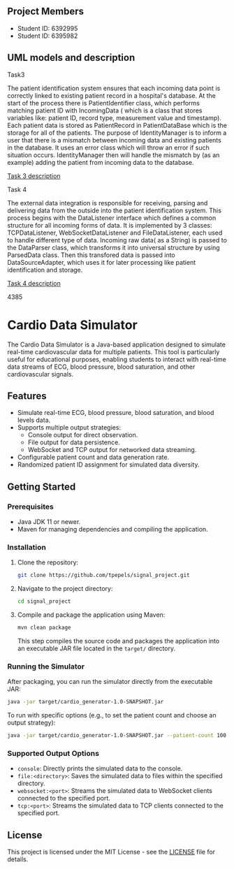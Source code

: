 ## Project Members
- Student ID: 6392995
- Student ID: 6395982

## UML models and description
Task3 
 
The patient identification system ensures that each incoming data point is correctly linked to existing patient record in a hospital's database. At the start of the process there is PatientIdentifier class, which performs matching patient ID with IncomingData ( which is a class that stores variables like: patient ID, record type, measurement value and timestamp).
Each patient data is stored as PatientRecord in PatientDataBase which is the storage for all of the patients. The purpose of IdentityManager is to inform a user that there is a mismatch between incoming data and existing patients in the database. It uses an error class which will throw an error if such situation occurs. IdentityManager then will handle the mismatch by (as an example) adding the patient from incoming data to the database.

[Task 3 description](./uml_models/Task3UML.pdf)

Task 4 

The external data integration is responsible for receiving, parsing and delivering data from 
the outside into the patient identification system. This process begins with the DataListener interface which defines a common structure for all incoming forms of data. It is implemented by 3 classes: TCPDataListener, WebSocketDataListener and FileDataListener, each used to handle different type of data. Incoming raw data( as  a String) is passed to the DataParser class, which transforms it into universal structure by using ParsedData class. Then this transfored data is passed into DataSourceAdapter, which uses it for later processing like patient identification and storage.

[Task 4 description](./uml_models/Task4UML.pdf)

4385
# Cardio Data Simulator

The Cardio Data Simulator is a Java-based application designed to simulate real-time cardiovascular data for multiple patients. This tool is particularly useful for educational purposes, enabling students to interact with real-time data streams of ECG, blood pressure, blood saturation, and other cardiovascular signals.

## Features

- Simulate real-time ECG, blood pressure, blood saturation, and blood levels data.
- Supports multiple output strategies:
  - Console output for direct observation.
  - File output for data persistence.
  - WebSocket and TCP output for networked data streaming.
- Configurable patient count and data generation rate.
- Randomized patient ID assignment for simulated data diversity.

## Getting Started

### Prerequisites

- Java JDK 11 or newer.
- Maven for managing dependencies and compiling the application.

### Installation

1. Clone the repository:

   ```sh
   git clone https://github.com/tpepels/signal_project.git
   ```

2. Navigate to the project directory:

   ```sh
   cd signal_project
   ```

3. Compile and package the application using Maven:
   ```sh
   mvn clean package
   ```
   This step compiles the source code and packages the application into an executable JAR file located in the `target/` directory.

### Running the Simulator

After packaging, you can run the simulator directly from the executable JAR:

```sh
java -jar target/cardio_generator-1.0-SNAPSHOT.jar
```

To run with specific options (e.g., to set the patient count and choose an output strategy):

```sh
java -jar target/cardio_generator-1.0-SNAPSHOT.jar --patient-count 100 --output file:./output
```

### Supported Output Options

- `console`: Directly prints the simulated data to the console.
- `file:<directory>`: Saves the simulated data to files within the specified directory.
- `websocket:<port>`: Streams the simulated data to WebSocket clients connected to the specified port.
- `tcp:<port>`: Streams the simulated data to TCP clients connected to the specified port.

## License

This project is licensed under the MIT License - see the [LICENSE](LICENSE) file for details.
